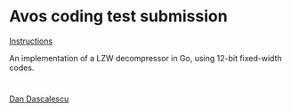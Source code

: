 # Avos coding test submission

[Instructions](https://github.com/dandascalescu-code/avos-test/blob/main/instructions.pdf)

An implementation of a LZW decompressor in Go, using 12-bit fixed-width codes.

#
[Dan Dascalescu](https://github.com/ddascalescu)
